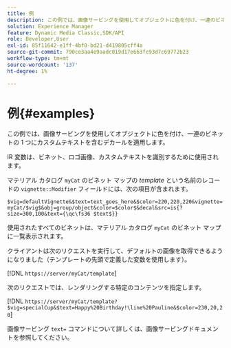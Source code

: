 ```yaml
---
title: 例
description: この例では、画像サービングを使用してオブジェクトに色を付け、一連のビネットの 1 つにカスタムテキストを含むデカールを適用します。
solution: Experience Manager
feature: Dynamic Media Classic,SDK/API
role: Developer,User
exl-id: 85f11642-e1ff-4bf0-bd21-d419805cff4a
source-git-commit: 790ce3aa4e9aadc019d17e663fc93d7c69772b23
workflow-type: tm+mt
source-wordcount: '137'
ht-degree: 1%

---
```


# 例{#examples}

この例では、画像サービングを使用してオブジェクトに色を付け、一連のビネットの 1 つにカスタムテキストを含むデカールを適用します。

IR 変数は、ビネット、ロゴ画像、カスタムテキストを識別するために使用されます。

マテリアル カタログ `myCat` のビネット マップの *template* という名前のレコードの `vignette::Modifier` フィールドには、次の項目が含まれます。

`$vig=defaultVignette&$text=text_goes_here&$color=220,220,220&vignette=myCat/$vig$&obj=group/object&color=$color$&decal&src=is{?size=300,100&text={\qc\fs36 $text$}}`

使用されたすべてのビネットは、マテリアル カタログ `myCat` のビネット マップに一覧表示されます。

クライアントは次のリクエストを実行して、デフォルトの画像を取得できるようになりました（テンプレートの先頭で定義した変数を使用します）。

[!DNL `https://server/myCat/template`]

次のリクエストでは、レンダリングする特定のコンテンツを指定します。

[!DNL `https://server/myCat/template?$vig=specialCup&$text=Happy%20Birthday!\line%20Pauline&$color=230,20,20`]

画像サービング `text=` コマンドについて詳しくは、画像サービングドキュメントを参照してください。

